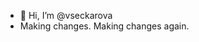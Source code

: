 - 👋 Hi, I’m @vseckarova
- Making changes.
Making changes again.


<!---
vseckarova/vseckarova is a ✨ special ✨ repository because its `README.md` (this file) appears on your GitHub profile.
You can click the Preview link to take a look at your changes.
--->

